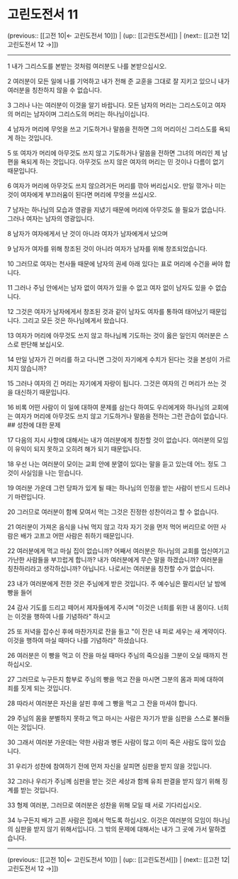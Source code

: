 # 고린도전서 11

(previous:: [[고전 10|← 고린도전서 10]]) | (up:: [[고린도전서]]) | (next:: [[고전 12|고린도전서 12 →]])

***




1 
내가 그리스도를 본받는 것처럼 여러분도 나를 본받으십시오. 



2 
여러분이 모든 일에 나를 기억하고 내가 전해 준 교훈을 그대로 잘 지키고 있으니 내가 여러분을 칭찬하지 않을 수 없습니다. 



3 
그러나 나는 여러분이 이것을 알기 바랍니다. 모든 남자의 머리는 그리스도이고 여자의 머리는 남자이며 그리스도의 머리는 하나님이십니다. 



4 
남자가 머리에 무엇을 쓰고 기도하거나 말씀을 전하면 그의 머리이신 그리스도를 욕되게 하는 것입니다. 



5 
또 여자가 머리에 아무것도 쓰지 않고 기도하거나 말씀을 전하면 그녀의 머리인 제 남편을 욕되게 하는 것입니다. 아무것도 쓰지 않은 여자의 머리는 민 것이나 다름이 없기 때문입니다. 



6 
여자가 머리에 아무것도 쓰지 않으려거든 머리를 깎아 버리십시오. 만일 깎거나 미는 것이 여자에게 부끄러움이 된다면 머리에 무엇을 쓰십시오. 



7 
남자는 하나님의 모습과 영광을 지녔기 때문에 머리에 아무것도 쓸 필요가 없습니다. 그러나 여자는 남자의 영광입니다. 



8 
남자가 여자에게서 난 것이 아니라 여자가 남자에게서 났으며 



9 
남자가 여자를 위해 창조된 것이 아니라 여자가 남자를 위해 창조되었습니다. 



10 
그러므로 여자는 천사들 때문에 남자의 권세 아래 있다는 표로 머리에 수건을 써야 합니다. 



11 
그러나 주님 안에서는 남자 없이 여자가 있을 수 없고 여자 없이 남자도 있을 수 없습니다. 



12 
그것은 여자가 남자에게서 창조된 것과 같이 남자도 여자를 통하여 태어났기 때문입니다. 그리고 모든 것은 하나님에게서 왔습니다. 



13 
여자가 머리에 아무것도 쓰지 않고 하나님께 기도하는 것이 옳은 일인지 여러분은 스스로 판단해 보십시오. 



14 
만일 남자가 긴 머리를 하고 다니면 그것이 자기에게 수치가 된다는 것을 본성이 가르치지 않습니까? 



15 
그러나 여자의 긴 머리는 자기에게 자랑이 됩니다. 그것은 여자의 긴 머리가 쓰는 것을 대신하기 때문입니다. 



16 
비록 어떤 사람이 이 일에 대하여 문제를 삼는다 하여도 우리에게와 하나님의 교회에는 여자가 머리에 아무것도 쓰지 않고 기도하거나 말씀을 전하는 그런 관습이 없습니다. ## 성찬에 대한 문제 



17 
다음의 지시 사항에 대해서는 내가 여러분에게 칭찬할 것이 없습니다. 여러분의 모임이 유익이 되지 못하고 오히려 해가 되기 때문입니다. 



18 
우선 나는 여러분이 모이는 교회 안에 분열이 있다는 말을 듣고 있는데 어느 정도 그것이 사실임을 나는 믿습니다. 



19 
여러분 가운데 그런 당파가 있게 될 때는 하나님의 인정을 받는 사람이 반드시 드러나기 마련입니다. 



20 
그러므로 여러분이 함께 모여서 먹는 그것은 진정한 성찬이라고 할 수 없습니다. 



21 
여러분이 가져온 음식을 나눠 먹지 않고 각자 자기 것을 먼저 먹어 버리므로 어떤 사람은 배가 고프고 어떤 사람은 취하기 때문입니다. 



22 
여러분에게 먹고 마실 집이 없습니까? 어째서 여러분은 하나님의 교회를 업신여기고 가난한 사람들을 부끄럽게 합니까? 내가 여러분에게 무슨 말을 하겠습니까? 여러분을 칭찬하리라고 생각하십니까? 아닙니다. 나로서는 여러분을 칭찬할 수가 없습니다. 



23 
내가 여러분에게 전한 것은 주님에게 받은 것입니다. 주 예수님은 팔리시던 날 밤에 빵을 들어 



24 
감사 기도를 드리고 떼어서 제자들에게 주시며 "이것은 너희를 위한 내 몸이다. 너희는 이것을 행하여 나를 기념하라" 하시고 



25 
또 저녁을 잡수신 후에 마찬가지로 잔을 들고 "이 잔은 내 피로 세우는 새 계약이다. 이것을 행하여 마실 때마다 나를 기념하라" 하셨습니다. 



26 
여러분은 이 빵을 먹고 이 잔을 마실 때마다 주님의 죽으심을 그분이 오실 때까지 전하십시오. 



27 
그러므로 누구든지 함부로 주님의 빵을 먹고 잔을 마시면 그분의 몸과 피에 대하여 죄를 짓게 되는 것입니다. 



28 
따라서 여러분은 자신을 살핀 후에 그 빵을 먹고 그 잔을 마셔야 합니다. 



29 
주님의 몸을 분별하지 못하고 먹고 마시는 사람은 자기가 받을 심판을 스스로 불러들이는 것입니다. 



30 
그래서 여러분 가운데는 약한 사람과 병든 사람이 많고 이미 죽은 사람도 많이 있습니다. 



31 
우리가 성찬에 참여하기 전에 먼저 자신을 살피면 심판을 받지 않을 것입니다. 



32 
그러나 우리가 주님께 심판을 받는 것은 세상과 함께 유죄 판결을 받지 않기 위해 징계를 받는 것입니다. 



33 
형제 여러분, 그러므로 여러분은 성찬을 위해 모일 때 서로 기다리십시오. 



34 
누구든지 배가 고픈 사람은 집에서 먹도록 하십시오. 이것은 여러분의 모임이 하나님의 심판을 받지 않기 위해서입니다. 그 밖의 문제에 대해서는 내가 그 곳에 가서 말하겠습니다.

***

(previous:: [[고전 10|← 고린도전서 10]]) | (up:: [[고린도전서]]) | (next:: [[고전 12|고린도전서 12 →]])
